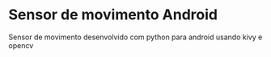 # Sensor de movimento Android
 Sensor de movimento desenvolvido com python para android usando kivy e opencv
